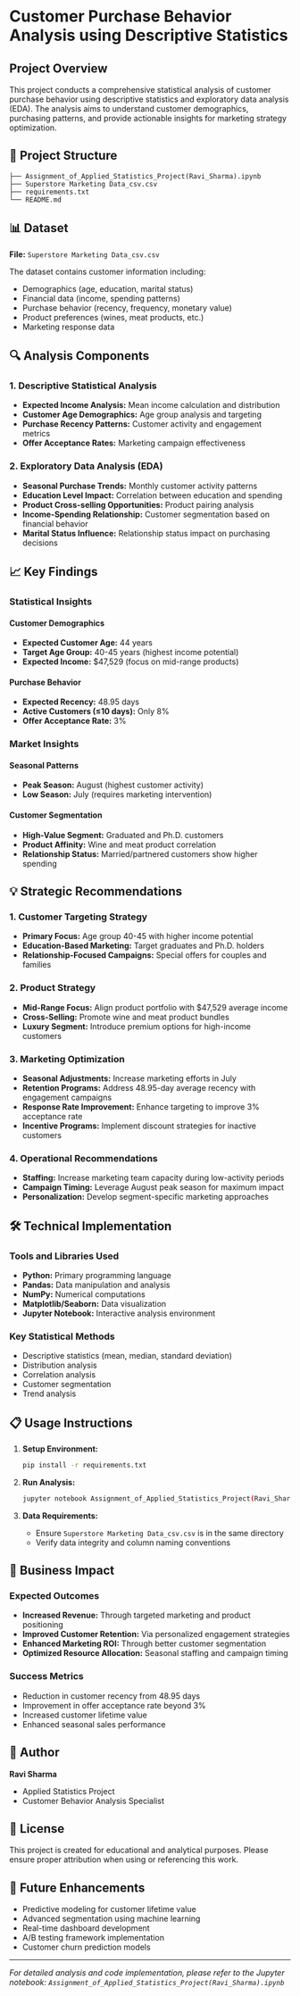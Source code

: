 # Customer Purchase Behavior Analysis using Descriptive Statistics

## Project Overview

This project conducts a comprehensive statistical analysis of customer purchase behavior using descriptive statistics and exploratory data analysis (EDA). The analysis aims to understand customer demographics, purchasing patterns, and provide actionable insights for marketing strategy optimization.

## 📁 Project Structure

```
├── Assignment_of_Applied_Statistics_Project(Ravi_Sharma).ipynb
├── Superstore Marketing Data_csv.csv
├── requirements.txt
└── README.md
```

## 📊 Dataset

**File:** `Superstore Marketing Data_csv.csv`

The dataset contains customer information including:
- Demographics (age, education, marital status)
- Financial data (income, spending patterns)
- Purchase behavior (recency, frequency, monetary value)
- Product preferences (wines, meat products, etc.)
- Marketing response data

## 🔍 Analysis Components

### 1. Descriptive Statistical Analysis
- **Expected Income Analysis:** Mean income calculation and distribution
- **Customer Age Demographics:** Age group analysis and targeting
- **Purchase Recency Patterns:** Customer activity and engagement metrics
- **Offer Acceptance Rates:** Marketing campaign effectiveness

### 2. Exploratory Data Analysis (EDA)
- **Seasonal Purchase Trends:** Monthly customer activity patterns
- **Education Level Impact:** Correlation between education and spending
- **Product Cross-selling Opportunities:** Product pairing analysis
- **Income-Spending Relationship:** Customer segmentation based on financial behavior
- **Marital Status Influence:** Relationship status impact on purchasing decisions

## 📈 Key Findings

### Statistical Insights

#### Customer Demographics
- **Expected Customer Age:** 44 years
- **Target Age Group:** 40-45 years (highest income potential)
- **Expected Income:** $47,529 (focus on mid-range products)

#### Purchase Behavior
- **Expected Recency:** 48.95 days
- **Active Customers (≤10 days):** Only 8%
- **Offer Acceptance Rate:** 3%

### Market Insights

#### Seasonal Patterns
- **Peak Season:** August (highest customer activity)
- **Low Season:** July (requires marketing intervention)

#### Customer Segmentation
- **High-Value Segment:** Graduated and Ph.D. customers
- **Product Affinity:** Wine and meat product correlation
- **Relationship Status:** Married/partnered customers show higher spending

## 💡 Strategic Recommendations

### 1. Customer Targeting Strategy
- **Primary Focus:** Age group 40-45 with higher income potential
- **Education-Based Marketing:** Target graduates and Ph.D. holders
- **Relationship-Focused Campaigns:** Special offers for couples and families

### 2. Product Strategy
- **Mid-Range Focus:** Align product portfolio with $47,529 average income
- **Cross-Selling:** Promote wine and meat product bundles
- **Luxury Segment:** Introduce premium options for high-income customers

### 3. Marketing Optimization
- **Seasonal Adjustments:** Increase marketing efforts in July
- **Retention Programs:** Address 48.95-day average recency with engagement campaigns
- **Response Rate Improvement:** Enhance targeting to improve 3% acceptance rate
- **Incentive Programs:** Implement discount strategies for inactive customers

### 4. Operational Recommendations
- **Staffing:** Increase marketing team capacity during low-activity periods
- **Campaign Timing:** Leverage August peak season for maximum impact
- **Personalization:** Develop segment-specific marketing approaches

## 🛠️ Technical Implementation

### Tools and Libraries Used
- **Python:** Primary programming language
- **Pandas:** Data manipulation and analysis
- **NumPy:** Numerical computations
- **Matplotlib/Seaborn:** Data visualization
- **Jupyter Notebook:** Interactive analysis environment

### Key Statistical Methods
- Descriptive statistics (mean, median, standard deviation)
- Distribution analysis
- Correlation analysis
- Customer segmentation
- Trend analysis

## 📋 Usage Instructions

1. **Setup Environment:**
   ```bash
   pip install -r requirements.txt
   ```

2. **Run Analysis:**
   ```bash
   jupyter notebook Assignment_of_Applied_Statistics_Project(Ravi_Sharma).ipynb
   ```

3. **Data Requirements:**
   - Ensure `Superstore Marketing Data_csv.csv` is in the same directory
   - Verify data integrity and column naming conventions

## 🎯 Business Impact

### Expected Outcomes
- **Increased Revenue:** Through targeted marketing and product positioning
- **Improved Customer Retention:** Via personalized engagement strategies
- **Enhanced Marketing ROI:** Through better customer segmentation
- **Optimized Resource Allocation:** Seasonal staffing and campaign timing

### Success Metrics
- Reduction in customer recency from 48.95 days
- Improvement in offer acceptance rate beyond 3%
- Increased customer lifetime value
- Enhanced seasonal sales performance

## 👤 Author

**Ravi Sharma**
- Applied Statistics Project
- Customer Behavior Analysis Specialist

## 📝 License

This project is created for educational and analytical purposes. Please ensure proper attribution when using or referencing this work.

## 🔄 Future Enhancements

- Predictive modeling for customer lifetime value
- Advanced segmentation using machine learning
- Real-time dashboard development
- A/B testing framework implementation
- Customer churn prediction models

---

*For detailed analysis and code implementation, please refer to the Jupyter notebook: `Assignment_of_Applied_Statistics_Project(Ravi_Sharma).ipynb`*
